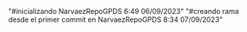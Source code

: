 "#inicializando NarvaezRepoGPDS 6:49 06/09/2023" 
"#creando rama desde el primer commit en NarvaezRepoGPDS 8:34 07/09/2023" 